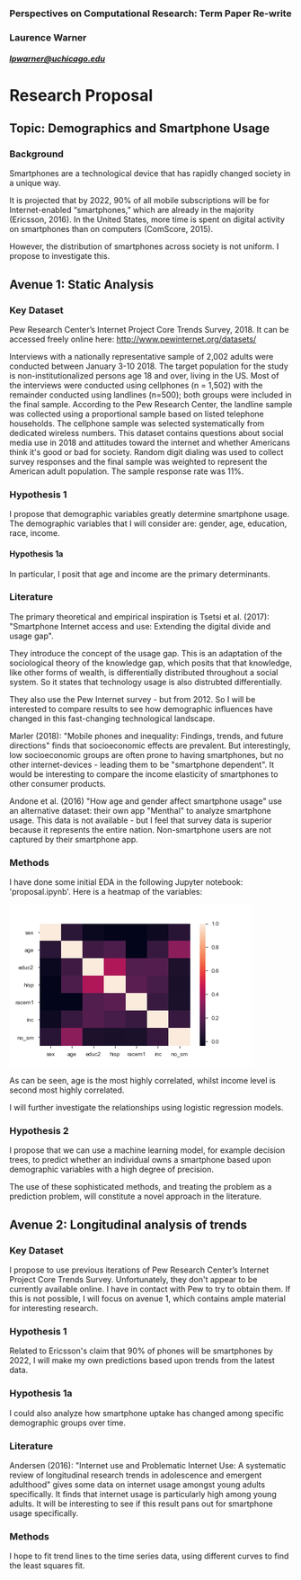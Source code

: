 ### Perspectives on Computational Research: Term Paper Re-write
### Laurence Warner
##### lpwarner@uchicago.edu
# Research Proposal

## Topic: Demographics and Smartphone Usage

### Background

Smartphones are a technological device that has rapidly changed society in a unique way.

It is projected that by 2022, 90% of all mobile subscriptions will be for Internet-enabled “smartphones,” which are already in the majority (Ericsson, 2016). In the United States, more time is spent on digital activity on smartphones than on computers (ComScore, 2015).

However, the distribution of smartphones across society is not uniform. I propose to investigate this.

## Avenue 1: Static Analysis

### Key Dataset

Pew Research Center’s Internet Project Core Trends Survey, 2018. It can be accessed freely online here: http://www.pewinternet.org/datasets/

Interviews with a nationally representative sample of 2,002 adults were conducted between January 3-10 2018. The target population for the study is non-institutionalized persons age 18 and over, living in the US. Most of the interviews were conducted using cellphones (n = 1,502) with the remainder conducted using landlines (n=500); both groups were included in the final sample. According to the Pew Research Center, the landline sample was collected using a proportional sample based on listed telephone households. The cellphone sample was selected systematically from dedicated wireless numbers. This dataset contains questions about social media use in 2018 and attitudes toward the internet and whether Americans think it's good or bad for society. Random digit dialing was used to collect survey responses and the final sample was weighted to represent the American adult population. The sample response rate was 11%.


### Hypothesis 1
I propose that demographic variables greatly determine smartphone usage. The demographic variables that I will consider are: gender, age, education, race, income.

#### Hypothesis 1a
In particular, I posit that age and income are the primary determinants.

### Literature

The primary theoretical and empirical inspiration is Tsetsi et al. (2017): "Smartphone Internet access and use: Extending the digital divide and usage gap".

They introduce the concept of the usage gap. This is an adaptation of the sociological theory of the knowledge gap, which posits that that knowledge, like other forms of wealth, is differentially distributed throughout a social system. So it states that technology usage is also distrubted differentially.

They also use the Pew Internet survey - but from 2012. So I will be interested to compare results to see how demographic influences have changed in this fast-changing technological landscape.

Marler (2018): "Mobile phones and inequality: Findings, trends, and future directions" finds that socioeconomic effects are prevalent. But interestingly, low socioeconomic groups are often prone to having smartphones, but no other internet-devices - leading them to be "smartphone dependent". It would be interesting to compare the income elasticity of smartphones to other consumer products.


Andone et al. (2016) "How age and gender affect smartphone usage" use an alternative dataset: their own app "Menthal" to analyze smartphone usage. This data is not available - but I feel that survey data is superior because it represents the entire nation. Non-smartphone users are not captured by their smartphone app.

### Methods

I have done some initial EDA in the following Jupyter notebook: 'proposal.ipynb'. Here is a heatmap of the variables:

<img src = './fig/heatmap.png'>

As can be seen, age is the most highly correlated, whilst income level is second most highly correlated.

I will further investigate the relationships using logistic regression models.

### Hypothesis 2

I propose that we can use a machine learning model, for example decision trees, to predict whether an individual owns a smartphone based upon demographic variables with a high degree of precision.

The use of these sophisticated methods, and treating the problem as a prediction problem, will constitute a novel approach in the literature.

## Avenue 2: Longitudinal analysis of trends

### Key Dataset

I propose to use previous iterations of Pew Research Center’s Internet Project Core Trends Survey. Unfortunately, they don't appear to be currently available online. I have in contact with Pew to try to obtain them. If this is not possible, I will focus on avenue 1, which contains ample material for interesting research.

### Hypothesis 1

Related to Ericsson's claim that 90% of phones will be smartphones by 2022, I will make my own predictions based upon trends from the latest data.

### Hypothesis 1a

I could also analyze how smartphone uptake has changed among specific demographic groups over time.

### Literature

Andersen (2016): "Internet use and Problematic Internet Use: A systematic review of longitudinal research trends in adolescence and emergent adulthood" gives some data on internet usage amongst young adults specifically. It finds that internet usage is particularly high among young adults. It will be interesting to see if this result pans out for smartphone usage specifically.

### Methods

I hope to fit trend lines to the time series data, using different curves to find the least squares fit.
